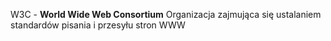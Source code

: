 W3C - **World Wide Web Consortium**
Organizacja zajmująca się ustalaniem standardów pisania i przesyłu stron WWW